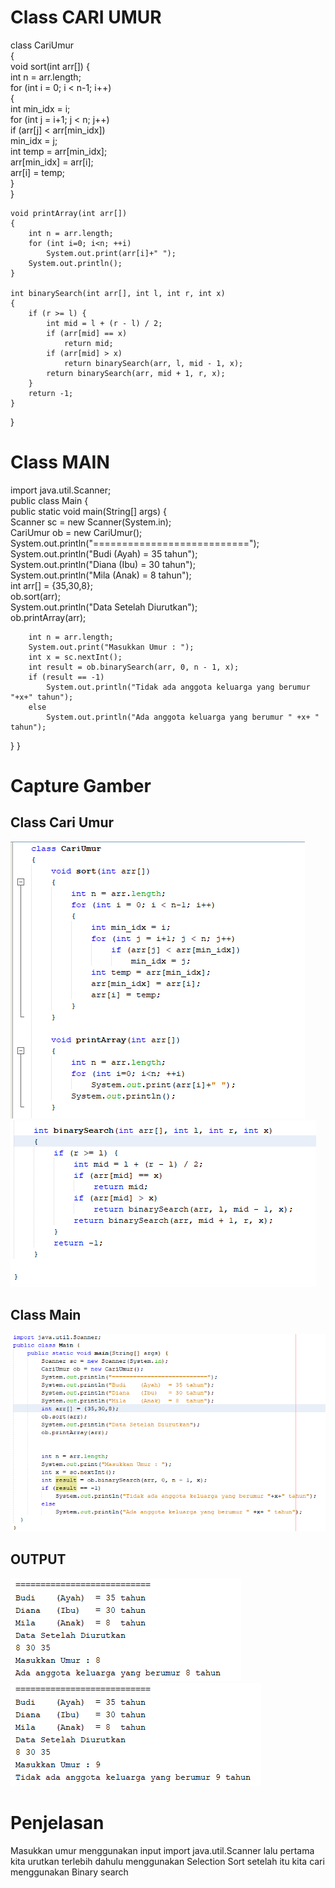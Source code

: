 # Class CARI UMUR 


class CariUmur    
{    
    void sort(int arr[]) 
    {    
        int n = arr.length;    
        for (int i = 0; i < n-1; i++)   
        {    
            int min_idx = i;    
            for (int j = i+1; j < n; j++)   
                if (arr[j] < arr[min_idx])   
                    min_idx = j;   
            int temp = arr[min_idx];   
            arr[min_idx] = arr[i];   
            arr[i] = temp;   
        }    
    } 
  
    void printArray(int arr[]) 
    { 
        int n = arr.length; 
        for (int i=0; i<n; ++i) 
            System.out.print(arr[i]+" "); 
        System.out.println(); 
    } 
  
    int binarySearch(int arr[], int l, int r, int x) 
    { 
        if (r >= l) { 
            int mid = l + (r - l) / 2; 
            if (arr[mid] == x) 
                return mid; 
            if (arr[mid] > x) 
                return binarySearch(arr, l, mid - 1, x); 
            return binarySearch(arr, mid + 1, r, x); 
        } 
        return -1; 
    } 
  
} 

# Class MAIN 
import java.util.Scanner;  
public class Main {  
    public static void main(String[] args) {  
        Scanner sc = new Scanner(System.in);  
        CariUmur ob = new CariUmur();     
        System.out.println("===========================");  
        System.out.println("Budi    (Ayah)  = 35 tahun");  
        System.out.println("Diana   (Ibu)   = 30 tahun");  
        System.out.println("Mila    (Anak)  = 8  tahun");  
        int arr[] = {35,30,8};   
        ob.sort(arr);   
        System.out.println("Data Setelah Diurutkan");   
        ob.printArray(arr); 


        int n = arr.length;
        System.out.print("Masukkan Umur : ");
        int x = sc.nextInt(); 
        int result = ob.binarySearch(arr, 0, n - 1, x); 
        if (result == -1) 
            System.out.println("Tidak ada anggota keluarga yang berumur "+x+" tahun"); 
        else
            System.out.println("Ada anggota keluarga yang berumur " +x+ " tahun"); 
  }
}

# Capture Gamber
## Class Cari Umur
<img src = 1.png>
<img src = 2.png>

## Class Main
<img src = 3.png>

## OUTPUT
<img src = 4.png>
<img src = 5.png>

# Penjelasan 
Masukkan umur menggunakan input import java.util.Scanner lalu pertama kita urutkan terlebih dahulu menggunakan Selection Sort setelah itu kita cari menggunakan Binary search
